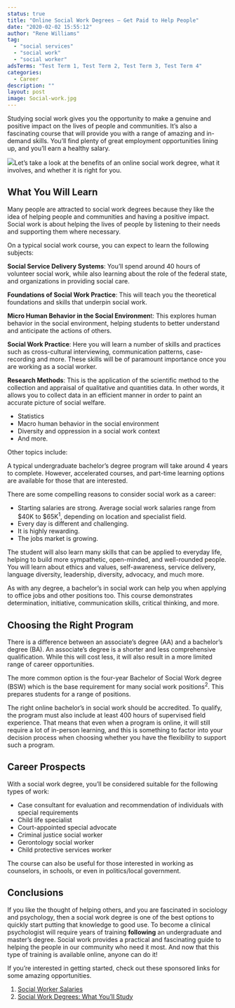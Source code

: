 ```yaml
---
status: true
title: "Online Social Work Degrees – Get Paid to Help People"
date: "2020-02-02 15:55:12"
author: "Rene Williams"
tag:
  - "social services"
  - "social work"
  - "social worker"
adsTerms: "Test Term 1, Test Term 2, Test Term 3, Test Term 4"
categories:
  - Career
description: ""
layout: post
image: Social-work.jpg
---
```


Studying social work gives you the opportunity to make a genuine and positive impact on the lives of people and communities. It’s also a fascinating course that will provide you with a range of amazing and in-demand skills. You’ll find plenty of great employment opportunities lining up, and you’ll earn a healthy salary.

![](/posts/Social-work-1024x681.jpg)Let’s take a look at the benefits of an online social work degree, what it involves, and whether it is right for you.

## What You Will Learn

Many people are attracted to social work degrees because they like the idea of helping people and communities and having a positive impact. Social work is about helping the lives of people by listening to their needs and supporting them where necessary.

On a typical social work course, you can expect to learn the following subjects:

**Social Service Delivery Systems**: You’ll spend around 40 hours of volunteer social work, while also learning about the role of the federal state, and organizations in providing social care.

**Foundations of Social Work Practice**: This will teach you the theoretical foundations and skills that underpin social work.

**Micro Human Behavior in the Social Environmen**t: This explores human behavior in the social environment, helping students to better understand and anticipate the actions of others.

**Social Work Practice**: Here you will learn a number of skills and practices such as cross-cultural interviewing, communication patterns, case-recording and more. These skills will be of paramount importance once you are working as a social worker.

**Research Methods**: This is the application of the scientific method to the collection and appraisal of qualitative and quantities data. In other words, it allows you to collect data in an efficient manner in order to paint an accurate picture of social welfare.

- Statistics
- Macro human behavior in the social environment
- Diversity and oppression in a social work context
- And more.

Other topics include:

A typical undergraduate bachelor’s degree program will take around 4 years to complete. However, accelerated courses, and part-time learning options are available for those that are interested.

There are some compelling reasons to consider social work as a career:

- Starting salaries are strong. Average social work salaries range from $40K to $65K<sup>1</sup>, depending on location and specialist field.
- Every day is different and challenging.
- It is highly rewarding.
- The jobs market is growing.

The student will also learn many skills that can be applied to everyday life, helping to build more sympathetic, open-minded, and well-rounded people. You will learn about ethics and values, self-awareness, service delivery, language diversity, leadership, diversity, advocacy, and much more.

As with any degree, a bachelor’s in social work can help you when applying to office jobs and other positions too. This course demonstrates determination, initiative, communication skills, critical thinking, and more.

## Choosing the Right Program

There is a difference between an associate’s degree (AA) and a bachelor’s degree (BA). An associate’s degree is a shorter and less comprehensive qualification. While this will cost less, it will also result in a more limited range of career opportunities.

The more common option is the four-year Bachelor of Social Work degree (BSW) which is the base requirement for many social work positions<sup>2</sup>. This prepares students for a range of positions.

The right online bachelor’s in social work should be accredited. To qualify, the program must also include at least 400 hours of supervised field experience. That means that even when a program is online, it will still require a lot of in-person learning, and this is something to factor into your decision process when choosing whether you have the flexibility to support such a program.

## Career Prospects

With a social work degree, you’ll be considered suitable for the following types of work:

- Case consultant for evaluation and recommendation of individuals with special requirements
- Child life specialist
- Court-appointed special advocate
- Criminal justice social worker
- Gerontology social worker
- Child protective services worker

The course can also be useful for those interested in working as counselors, in schools, or even in politics/local government.

## Conclusions

If you like the thought of helping others, and you are fascinated in sociology and psychology, then a social work degree is one of the best options to quickly start putting that knowledge to good use. To become a clinical psychologist will require years of training **following** an undergraduate and master’s degree. Social work provides a practical and fascinating guide to helping the people in our community who need it most. And now that this type of training is available online, anyone can do it!

If you’re interested in getting started, check out these sponsored links for some amazing opportunities.

1. [Social Worker Salaries](https://www.humanservicesedu.org/social-work-salaries.html)
2. [Social Work Degrees: What You’ll Study](https://www.allpsychologyschools.com/social-work/degrees/)
